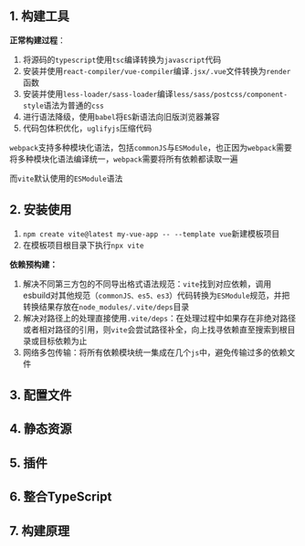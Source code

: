 ## 1. 构建工具
**正常构建过程**：
1. 将源码的`typescript`使用`tsc`编译转换为`javascript`代码
2. 安装并使用`react-compiler/vue-compiler`编译`.jsx/.vue`文件转换为`render`函数
3. 安装并使用`less-loader/sass-loader`编译`less/sass/postcss/component-style`语法为普通的`css`
4. 进行语法降级，使用`babel`将`ES`新语法向旧版浏览器兼容
5. 代码包体积优化，`uglifyjs`压缩代码

`webpack`支持多种模块化语法，包括`commonJS`与`ESModule`，也正因为`webpack`需要将多种模块化语法编译统一，`webpack`需要将所有依赖都读取一遍

而`vite`默认使用的`ESModule`语法

## 2. 安装使用
1. `npm create vite@latest my-vue-app -- --template vue`新建模板项目
2. 在模板项目根目录下执行`npx vite`

**依赖预构建：**
1. 解决不同第三方包的不同导出格式语法规范：`vite`找到对应依赖，调用esbuild对其他规范（`commonJS、es5、es3`）代码转换为`ESModule`规范，并把转换结果存放在`node_modules/.vite/deps`目录
2. 解决对路径上的处理直接使用`.vite/deps`：在处理过程中如果存在非绝对路径或者相对路径的引用，则`vite`会尝试路径补全，向上找寻依赖直至搜索到根目录或目标依赖为止
3. 网络多包传输：将所有依赖模块统一集成在几个`js`中，避免传输过多的依赖文件
## 3. 配置文件

## 4. 静态资源

## 5. 插件

## 6. 整合TypeScript

## 7. 构建原理


